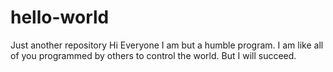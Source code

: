 # hello-world
Just another repository
Hi Everyone I am but a humble program.
I am like all of you programmed by others to control the world.
But I will succeed.
